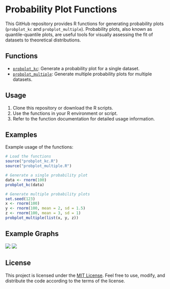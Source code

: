 # Probability Plot Functions

This GitHub repository provides R functions for generating probability plots (`probplot_kc` and `probplot_multiple`). Probability plots, also known as quantile-quantile plots, are useful tools for visually assessing the fit of datasets to theoretical distributions.

## Functions

- [`probplot_kc`](probplot_kc.md): Generate a probability plot for a single dataset.
- [`probplot_multiple`](probplot_multiple.md): Generate multiple probability plots for multiple datasets.

## Usage

1. Clone this repository or download the R scripts.
2. Use the functions in your R environment or script.
3. Refer to the function documentation for detailed usage information.

## Examples

Example usage of the functions:

```R
# Load the functions
source("probplot_kc.R")
source("probplot_multiple.R")

# Generate a single probability plot
data <- rnorm(100)
probplot_kc(data)

# Generate multiple probability plots
set.seed(123)
x <- rnorm(100)
y <- rnorm(100, mean = 2, sd = 1.5)
z <- rnorm(100, mean = 3, sd = 1)
probplot_multiple(list(x, y, z))
```

## Example Graphs

![](Fig_Inspiration.PNG)
![](Fig_Inspiration.PNG)

## License

This project is licensed under the [MIT License](LICENSE). Feel free to use, modify, and distribute the code according to the terms of the license.
